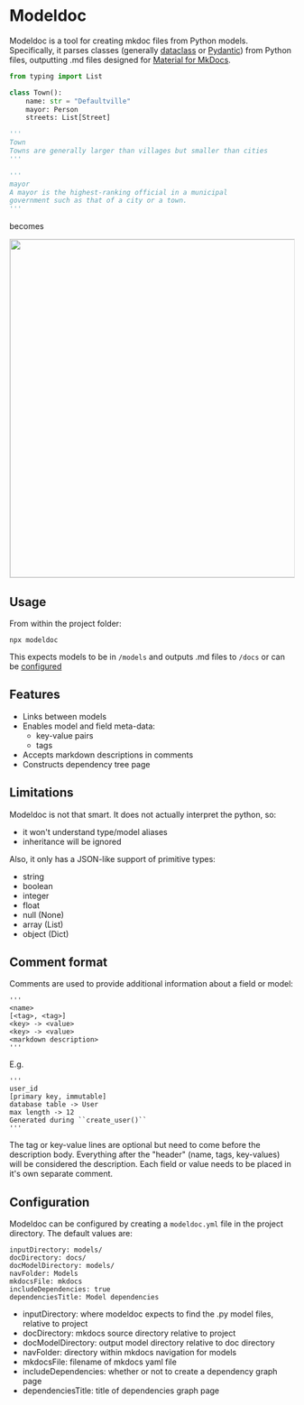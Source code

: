 # Modeldoc

Modeldoc is a tool for creating mkdoc files from Python models. Specifically, it parses  classes (generally [dataclass](https://docs.python.org/3/library/dataclasses.html) or [Pydantic](https://pydantic-docs.helpmanual.io/usage/models/)) from Python files, outputting .md files designed for [Material for MkDocs](https://squidfunk.github.io/mkdocs-material/).


```python
from typing import List

class Town():
    name: str = "Defaultville"
    mayor: Person
    streets: List[Street]

'''
Town
Towns are generally larger than villages but smaller than cities
'''

'''
mayor
A mayor is the highest-ranking official in a municipal
government such as that of a city or a town.
'''

```
becomes

<img src="https://ennisj9.github.io/modeldoc/material-town.png" width=600 style="border: 1px solid #DDD" />

## Usage
From within the project folder:
```
npx modeldoc
```
This expects models to be in ``/models`` and outputs .md files to ``/docs`` or can be [configured](#Configuration)
## Features
- Links between models
- Enables model and field meta-data: 
  - key-value pairs
  - tags
- Accepts markdown descriptions in comments
- Constructs dependency tree page

## Limitations

Modeldoc is not that smart. It does not actually interpret the python, so:

- it won't understand type/model aliases
- inheritance will be ignored

Also, it only has a JSON-like support of primitive types:
- string
- boolean
- integer
- float
- null (None)
- array (List)
- object (Dict)

## Comment format

Comments are used to provide additional information about a field or model:
```
'''
<name>
[<tag>, <tag>]
<key> -> <value>
<key> -> <value>
<markdown description>
'''
```
E.g.
```
'''
user_id
[primary key, immutable]
database table -> User
max length -> 12
Generated during ``create_user()``
'''
```
The tag or key-value lines are optional but need to come before the description body. Everything after the "header" (name, tags, key-values) will be considered the description. Each field or value needs to be placed in it's own separate comment.

## Configuration
Modeldoc can be configured by creating a ``modeldoc.yml`` file in the project directory. The default values are:

```
inputDirectory: models/
docDirectory: docs/
docModelDirectory: models/
navFolder: Models
mkdocsFile: mkdocs
includeDependencies: true
dependenciesTitle: Model dependencies
```

- inputDirectory: where modeldoc expects to find the .py model files, relative to project
- docDirectory: mkdocs source directory relative to project
- docModelDirectory: output model directory relative to doc directory
- navFolder: directory within mkdocs navigation for models
- mkdocsFile: filename of mkdocs yaml file
- includeDependencies: whether or not to create a dependency graph page
- dependenciesTitle: title of dependencies graph page

